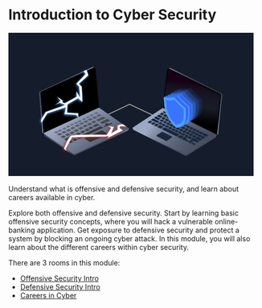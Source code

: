 # Introduction to Cyber Security

<img src="Assets/A1-1.png">

Understand what is offensive and defensive security, and learn about careers available in cyber.

Explore both offensive and defensive security. Start by learning basic offensive security concepts, where you will hack a vulnerable online-banking application. Get exposure to defensive security and protect a system by blocking an ongoing cyber attack. In this module, you will also learn about the different careers within cyber security.

There are 3 rooms in this module:
* <a href="">Offensive Security Intro</a>
* <a href="">Defensive Security Intro</a>
* <a href="">Careers in Cyber</a>
